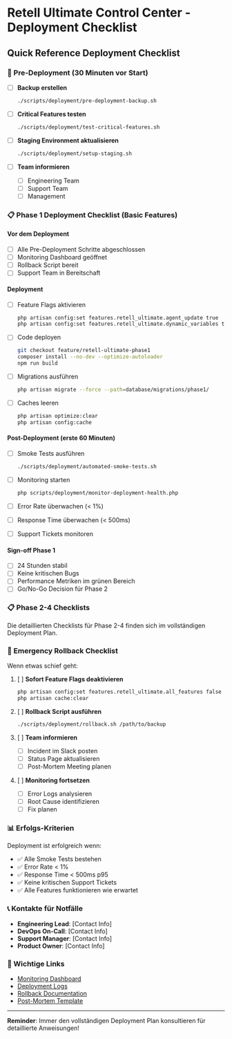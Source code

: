 # Retell Ultimate Control Center - Deployment Checklist

## Quick Reference Deployment Checklist

### 🚀 Pre-Deployment (30 Minuten vor Start)

- [ ] **Backup erstellen**
  ```bash
  ./scripts/deployment/pre-deployment-backup.sh
  ```

- [ ] **Critical Features testen**
  ```bash
  ./scripts/deployment/test-critical-features.sh
  ```

- [ ] **Staging Environment aktualisieren**
  ```bash
  ./scripts/deployment/setup-staging.sh
  ```

- [ ] **Team informieren**
  - [ ] Engineering Team
  - [ ] Support Team
  - [ ] Management

### 📋 Phase 1 Deployment Checklist (Basic Features)

#### Vor dem Deployment
- [ ] Alle Pre-Deployment Schritte abgeschlossen
- [ ] Monitoring Dashboard geöffnet
- [ ] Rollback Script bereit
- [ ] Support Team in Bereitschaft

#### Deployment
- [ ] Feature Flags aktivieren
  ```bash
  php artisan config:set features.retell_ultimate.agent_update true
  php artisan config:set features.retell_ultimate.dynamic_variables true
  ```

- [ ] Code deployen
  ```bash
  git checkout feature/retell-ultimate-phase1
  composer install --no-dev --optimize-autoloader
  npm run build
  ```

- [ ] Migrations ausführen
  ```bash
  php artisan migrate --force --path=database/migrations/phase1/
  ```

- [ ] Caches leeren
  ```bash
  php artisan optimize:clear
  php artisan config:cache
  ```

#### Post-Deployment (erste 60 Minuten)
- [ ] Smoke Tests ausführen
  ```bash
  ./scripts/deployment/automated-smoke-tests.sh
  ```

- [ ] Monitoring starten
  ```bash
  php scripts/deployment/monitor-deployment-health.php
  ```

- [ ] Error Rate überwachen (< 1%)
- [ ] Response Time überwachen (< 500ms)
- [ ] Support Tickets monitoren

#### Sign-off Phase 1
- [ ] 24 Stunden stabil
- [ ] Keine kritischen Bugs
- [ ] Performance Metriken im grünen Bereich
- [ ] Go/No-Go Decision für Phase 2

### 📋 Phase 2-4 Checklists

Die detaillierten Checklists für Phase 2-4 finden sich im vollständigen Deployment Plan.

### 🚨 Emergency Rollback Checklist

Wenn etwas schief geht:

1. [ ] **Sofort Feature Flags deaktivieren**
   ```bash
   php artisan config:set features.retell_ultimate.all_features false
   php artisan cache:clear
   ```

2. [ ] **Rollback Script ausführen**
   ```bash
   ./scripts/deployment/rollback.sh /path/to/backup
   ```

3. [ ] **Team informieren**
   - [ ] Incident im Slack posten
   - [ ] Status Page aktualisieren
   - [ ] Post-Mortem Meeting planen

4. [ ] **Monitoring fortsetzen**
   - [ ] Error Logs analysieren
   - [ ] Root Cause identifizieren
   - [ ] Fix planen

### 📊 Erfolgs-Kriterien

Deployment ist erfolgreich wenn:
- ✅ Alle Smoke Tests bestehen
- ✅ Error Rate < 1%
- ✅ Response Time < 500ms p95
- ✅ Keine kritischen Support Tickets
- ✅ Alle Features funktionieren wie erwartet

### 📞 Kontakte für Notfälle

- **Engineering Lead**: [Contact Info]
- **DevOps On-Call**: [Contact Info]
- **Support Manager**: [Contact Info]
- **Product Owner**: [Contact Info]

### 🔗 Wichtige Links

- [Monitoring Dashboard](http://localhost:3000/d/retell-ultimate)
- [Deployment Logs](/var/www/api-gateway/storage/logs/deployment/)
- [Rollback Documentation](RETELL_ULTIMATE_DEPLOYMENT_PLAN.md#5-rollback-procedures)
- [Post-Mortem Template](docs/post-mortem-template.md)

---

**Reminder**: Immer den vollständigen Deployment Plan konsultieren für detaillierte Anweisungen!